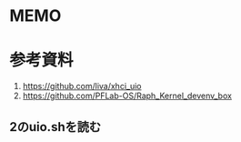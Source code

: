# MEMO

# 参考資料
1. https://github.com/liva/xhci_uio
2. https://github.com/PFLab-OS/Raph_Kernel_devenv_box

## 2のuio.shを読む
